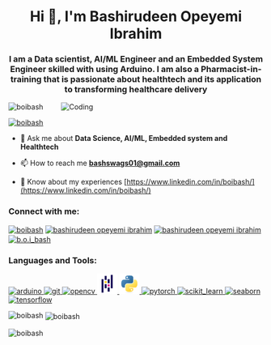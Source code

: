 <h1 align="center">Hi 👋, I'm Bashirudeen Opeyemi Ibrahim</h1>
<h3 align="center">I am a Data scientist, AI/ML Engineer and an Embedded System Engineer skilled with using Arduino. I am also a Pharmacist-in-training that is passionate about healthtech and its application to transforming healthcare delivery</h3>
<img align="right" alt="Coding" width="400" src="https://media.giphy.com/media/qgQUggAC3Pfv687qPC/giphy.gif">


<p align="left"> <img src="https://komarev.com/ghpvc/?username=boibash&label=Profile%20views&color=0e75b6&style=flat" alt="boibash" /> </p>

<p align="left"> <a href="https://twitter.com/boibash" target="blank"><img src="https://img.shields.io/twitter/follow/boibash?logo=twitter&style=for-the-badge" alt="boibash" /></a> </p>

- 💬 Ask me about **Data Science, AI/ML, Embedded system and Healthtech**

- 📫 How to reach me **bashswags01@gmail.com**

- 📄 Know about my experiences [https://www.linkedin.com/in/boibash/](https://www.linkedin.com/in/boibash/)

<h3 align="left">Connect with me:</h3>
<p align="left">
<a href="https://twitter.com/boibash" target="blank"><img align="center" src="https://raw.githubusercontent.com/rahuldkjain/github-profile-readme-generator/master/src/images/icons/Social/twitter.svg" alt="boibash" height="30" width="40" /></a>
<a href="https://linkedin.com/in/bashirudeen opeyemi ibrahim" target="blank"><img align="center" src="https://raw.githubusercontent.com/rahuldkjain/github-profile-readme-generator/master/src/images/icons/Social/linked-in-alt.svg" alt="bashirudeen opeyemi ibrahim" height="30" width="40" /></a>
<a href="https://fb.com/bashirudeen opeyemi ibrahim" target="blank"><img align="center" src="https://raw.githubusercontent.com/rahuldkjain/github-profile-readme-generator/master/src/images/icons/Social/facebook.svg" alt="bashirudeen opeyemi ibrahim" height="30" width="40" /></a>
<a href="https://instagram.com/b.o.i_bash" target="blank"><img align="center" src="https://raw.githubusercontent.com/rahuldkjain/github-profile-readme-generator/master/src/images/icons/Social/instagram.svg" alt="b.o.i_bash" height="30" width="40" /></a>
</p>

<h3 align="left">Languages and Tools:</h3>
<p align="left"> <a href="https://www.arduino.cc/" target="_blank" rel="noreferrer"> <img src="https://cdn.worldvectorlogo.com/logos/arduino-1.svg" alt="arduino" width="40" height="40"/> </a> <a href="https://git-scm.com/" target="_blank" rel="noreferrer"> <img src="https://www.vectorlogo.zone/logos/git-scm/git-scm-icon.svg" alt="git" width="40" height="40"/> </a> <a href="https://opencv.org/" target="_blank" rel="noreferrer"> <img src="https://www.vectorlogo.zone/logos/opencv/opencv-icon.svg" alt="opencv" width="40" height="40"/> </a> <a href="https://pandas.pydata.org/" target="_blank" rel="noreferrer"> <img src="https://raw.githubusercontent.com/devicons/devicon/2ae2a900d2f041da66e950e4d48052658d850630/icons/pandas/pandas-original.svg" alt="pandas" width="40" height="40"/> </a> <a href="https://www.python.org" target="_blank" rel="noreferrer"> <img src="https://raw.githubusercontent.com/devicons/devicon/master/icons/python/python-original.svg" alt="python" width="40" height="40"/> </a> <a href="https://pytorch.org/" target="_blank" rel="noreferrer"> <img src="https://www.vectorlogo.zone/logos/pytorch/pytorch-icon.svg" alt="pytorch" width="40" height="40"/> </a> <a href="https://scikit-learn.org/" target="_blank" rel="noreferrer"> <img src="https://upload.wikimedia.org/wikipedia/commons/0/05/Scikit_learn_logo_small.svg" alt="scikit_learn" width="40" height="40"/> </a> <a href="https://seaborn.pydata.org/" target="_blank" rel="noreferrer"> <img src="https://seaborn.pydata.org/_images/logo-mark-lightbg.svg" alt="seaborn" width="40" height="40"/> </a> <a href="https://www.tensorflow.org" target="_blank" rel="noreferrer"> <img src="https://www.vectorlogo.zone/logos/tensorflow/tensorflow-icon.svg" alt="tensorflow" width="40" height="40"/> </a> </p>

<p><img align="left" src="https://github-readme-stats.vercel.app/api/top-langs?username=boibash&show_icons=true&locale=en&layout=compact" alt="boibash" /></p>

<p>&nbsp;<img align="center" src="https://github-readme-stats.vercel.app/api?username=boibash&show_icons=true&locale=en" alt="boibash" /></p>

<p><img align="center" src="https://github-readme-streak-stats.herokuapp.com/?user=boibash&" alt="boibash" /></p>
